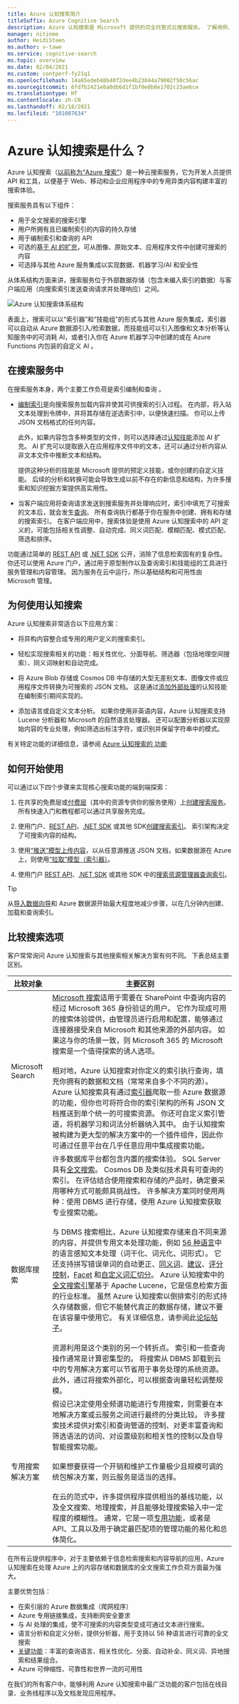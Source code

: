 ```yaml
---
title: Azure 认知搜索简介
titleSuffix: Azure Cognitive Search
description: Azure 认知搜索是 Microsoft 提供的完全托管式云搜索服务。 了解用例、开发工作流、与其他 Microsoft 搜索产品的比较，以及入门方法。
manager: nitinme
author: HeidiSteen
ms.author: v-tawe
ms.service: cognitive-search
ms.topic: overview
ms.date: 02/04/2021
ms.custom: contperf-fy21q1
ms.openlocfilehash: 14a65edeb48b48f2dee4b23844a79002f50c56ac
ms.sourcegitcommit: 6fdfb2421e0a0db6d1f1bf0e0b0e1702c23ae6ce
ms.translationtype: HT
ms.contentlocale: zh-CN
ms.lasthandoff: 02/18/2021
ms.locfileid: "101087634"
---
```

# <a name="what-is-azure-cognitive-search"></a>Azure 认知搜索是什么？

Azure 认知搜索（[以前称为“Azure 搜索”](whats-new.md#new-service-name)）是一种云搜索服务，它为开发人员提供 API 和工具，以便基于 Web、移动和企业应用程序中的专用异类内容构建丰富的搜索体验。 

搜索服务具有以下组件：

+ 用于全文搜索的搜索引擎
+ 用户所拥有且已编制索引的内容的持久存储
+ 用于编制索引和查询的 API
+ 可选的[基于 AI 的扩充](cognitive-search-concept-intro.md)，可从图像、原始文本、应用程序文件中创建可搜索的内容
+ 可选择与其他 Azure 服务集成以实现数据、机器学习/AI 和安全性

从体系结构方面来讲，搜索服务位于外部数据存储（包含未编入索引的数据）与客户端应用（向搜索索引发送查询请求并处理响应）之间。

![Azure 认知搜索体系结构](./media/search-what-is-azure-search/azure-search-diagram.svg "Azure 认知搜索体系结构")

表面上，搜索可以以“索引器”和“技能组”的形式与其他 Azure 服务集成，索引器可以自动从 Azure 数据源引入/检索数据，而技能组可以引入图像和文本分析等认知服务中的可消耗 AI，或者引入你在 Azure 机器学习中创建的或在 Azure Functions 内包装的自定义 AI 。

## <a name="inside-a-search-service"></a>在搜索服务中

在搜索服务本身，两个主要工作负荷是索引编制和查询 。 

+ [编制索引](search-what-is-an-index.md)是向搜索服务加载内容并使其可供搜索的引入过程。 在内部，将入站文本处理到令牌中，并将其存储在逆选索引中，以便快速扫描。 你可以上传 JSON 文档格式的任何内容。

  此外，如果内容包含多种类型的文件，则可以选择通过[认知技能](cognitive-search-working-with-skillsets.md)添加 AI 扩充。 AI 扩充可以提取嵌入在应用程序文件中的文本，还可以通过分析内容从非文本文件中推断文本和结构。 

  提供这种分析的技能是 Microsoft 提供的预定义技能，或你创建的自定义技能。 后续的分析和转换可能会导致生成以前不存在的新信息和结构，为许多搜索和知识挖掘方案提供高实用性。

+ 当客户端应用将查询请求发送到搜索服务并处理响应时，索引中填充了可搜索的文本后，就会发生[查询](search-query-overview.md)。 所有查询执行都基于你在服务中创建、拥有和存储的搜索索引。 在客户端应用中，搜索体验是使用 Azure 认知搜索中的 API 定义的，可能包括相关性调整、自动完成、同义词匹配、模糊匹配、模式匹配、筛选和排序。

功能通过简单的 [REST API](https://docs.microsoft.com/rest/api/searchservice/) 或 [.NET SDK](search-howto-dotnet-sdk.md) 公开，消除了信息检索固有的复杂性。 你还可以使用 Azure 门户，通过用于原型制作以及查询索引和技能组的工具进行服务管理和内容管理。 因为服务在云中运行，所以基础结构和可用性由 Microsoft 管理。

## <a name="why-use-cognitive-search"></a>为何使用认知搜索

Azure 认知搜索非常适合以下应用方案：

+ 将异构内容整合成专用的用户定义的搜索索引。

+ 轻松实现搜索相关的功能：相关性优化、分面导航、筛选器（包括地理空间搜索）、同义词映射和自动完成。

+ 将 Azure Blob 存储或 Cosmos DB 中存储的大型无差别文本、图像文件或应用程序文件转换为可搜索的 JSON 文档。 这是通过[添加外部处理](cognitive-search-concept-intro.md)的认知技能在编制索引期间实现的。

+ 添加语言或自定义文本分析。 如果你使用非英语内容，Azure 认知搜索支持 Lucene 分析器和 Microsoft 的自然语言处理器。 还可以配置分析器以实现原始内容的专业处理，例如筛选出标注字符，或识别并保留字符串中的模式。

有关特定功能的详细信息，请参阅 [Azure 认知搜索的 功能](search-features-list.md)

## <a name="how-to-get-started"></a>如何开始使用

可以通过以下四个步骤来实现核心搜索功能的端到端探索：

1. 在共享的免费层或[付费层](https://www.azure.cn/pricing/details/search/)（其中的资源专供你的服务使用）上[创建搜索服务](search-create-service-portal.md)。 所有快速入门和教程都可以通过共享服务完成。

1. 使用门户、[REST API](https://docs.microsoft.com/rest/api/searchservice/create-index)、[.NET SDK](search-howto-dotnet-sdk.md) 或其他 SDK[创建搜索索引](search-what-is-an-index.md)。 索引架构决定了可搜索内容的结构。

1. 使用[“推送”模型](tutorial-optimize-indexing-push-api.md)[上传内容](search-what-is-data-import.md)，以从任意源推送 JSON 文档，如果数据源在 Azure 上，则使用[“拉取”模型（索引器）](search-indexer-overview.md)。

1. 使用门户 [REST API](search-get-started-rest.md)、[.NET SDK](https://docs.microsoft.com/dotnet/api/azure.search.documents.searchclient.search) 或其他 SDK 中的[搜索资源管理器](search-explorer.md)[查询索引](search-query-overview.md)。

> [!TIP]
> 从[导入数据向导](search-get-started-portal.md)和 Azure 数据源开始最大程度地减少步骤，以在几分钟内创建、加载和查询索引。

## <a name="compare-search-options"></a>比较搜索选项

客户常常询问 Azure 认知搜索与其他搜索相关解决方案有何不同。 下表总结主要区别。

| 比较对象 | 主要区别 |
|-------------|-----------------|
| Microsoft Search | [Microsoft 搜索](https://docs.microsoft.com/microsoftsearch/overview-microsoft-search)适用于需要在 SharePoint 中查询内容的经过 Microsoft 365 身份验证的用户。 它作为现成可用的搜索体验提供，由管理员进行启用和配置，能够通过连接器接受来自 Microsoft 和其他来源的外部内容。 如果这与你的场景一致，则 Microsoft 365 的 Microsoft 搜索是一个值得探索的诱人选项。<br/><br/>相对地，Azure 认知搜索对你定义的索引执行查询，填充你拥有的数据和文档（常常来自多个不同的源）。 Azure 认知搜索具有通过[索引器](search-indexer-overview.md)爬取一些 Azure 数据源的功能，但你也可将符合你的索引架构的所有 JSON 文档推送到单个统一的可搜索资源。 你还可自定义索引管道，将机器学习和词法分析器纳入其中。 由于认知搜索被构建为更大型的解决方案中的一个插件组件，因此你可通过任意平台在几乎任意应用中集成搜索功能。|
|数据库搜索 | 许多数据库平台都包含内置的搜索体验。 SQL Server 具有[全文搜索](https://docs.microsoft.com/sql/relational-databases/search/full-text-search)。 Cosmos DB 及类似技术具有可查询的索引。 在评估结合使用搜索和存储的产品时，确定要采用哪种方式可能颇具挑战性。 许多解决方案同时使用两种：使用 DBMS 进行存储，使用 Azure 认知搜索获取专业搜索功能。<br/><br/>与 DBMS 搜索相比，Azure 认知搜索存储来自不同来源的内容，并提供专用文本处理功能，例如 [56 种语言](https://docs.microsoft.com/rest/api/searchservice/language-support)中的语言感知文本处理（词干化、词元化、词形式）。 它还支持拼写错误单词的自动更正、[同义词](https://docs.microsoft.com/rest/api/searchservice/synonym-map-operations)、[建议](https://docs.microsoft.com/rest/api/searchservice/suggestions)、[评分控制](https://docs.microsoft.com/rest/api/searchservice/add-scoring-profiles-to-a-search-index)，[Facet](./search-filters-facets.md) 和[自定义词汇切分](https://docs.microsoft.com/rest/api/searchservice/custom-analyzers-in-azure-search)。 Azure 认知搜索中的[全文搜索引擎](search-lucene-query-architecture.md)基于 Apache Lucene，它是信息检索方面的行业标准。 虽然 Azure 认知搜索以倒排索引的形式持久存储数据，但它不能替代真正的数据存储，建议不要在该容量中使用它。 有关详细信息，请参阅此[论坛帖子](https://stackoverflow.com/questions/40101159/can-azure-search-be-used-as-a-primary-database-for-some-data)。 <br/><br/>资源利用是这个类别的另一个转折点。 索引和一些查询操作通常是计算密集型的。 将搜索从 DBMS 卸载到云中的专用解决方案可以节省用于事务处理的系统资源。 此外，通过将搜索外部化，可以根据查询量轻松调整规模。|
|专用搜索解决方案 | 假设已决定使用全频谱功能进行专用搜索，则需要在本地解决方案或云服务之间进行最终的分类比较。 许多搜索技术提供对索引和查询管道的控制、对更丰富查询和筛选语法的访问、对设置级别和相关性的控制以及自导智能搜索功能。 <br/><br/>如果想要获得一个开销和维护工作量极少且规模可调的统包解决方案，则云服务是适当的选择。 <br/><br/>在云的范式中，许多提供程序提供相当的基线功能，以及全文搜索、地理搜索，并且能够处理搜索输入中一定程度的模糊性。 通常，它是一项[专用功能](search-features-list.md)，或者是 API、工具以及用于确定最匹配项的管理功能的易化和总体简化。 |

在所有云提供程序中，对于主要依赖于信息检索搜索和内容导航的应用，Azure 认知搜索在处理 Azure 上的内容存储和数据库的全文搜索工作负荷方面最为强大。 

主要优势包括：

+ 在索引层的 Azure 数据集成（爬网程序）
+ Azure 专用链接集成，支持断网安全要求
+ 与 AI 处理的集成，使不可搜索的内容类型变成可通过文本进行搜索。
+ 语言分析和自定义分析，提供分析器，用于支持以 56 种语言进行可靠的全文搜索
+ [关键功能](search-features-list.md)：丰富的查询语言、相关性优化、分面、自动补全、同义词、异地搜索和结果组合。
+ Azure 可伸缩性、可靠性和世界一流的可用性

在我们的所有客户中，能够利用 Azure 认知搜索中最广泛功能的客户包括在线目录、业务线程序以及文档发现应用程序。

<!-- 
## Watch this video

In this 15-minute video, program manager Luis Cabrera introduces Azure Cognitive Search.

>[!VIDEO https://www.youtube.com/embed/kOJU0YZodVk?version=3]
-->